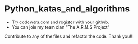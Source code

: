 # Python_katas_and_algorithms

* Try codewars.com and register with your github.
* You can join my team clan "The A.R.M.S Project"

Contribute to any of the files and refactor the code.
Thank you!!!
